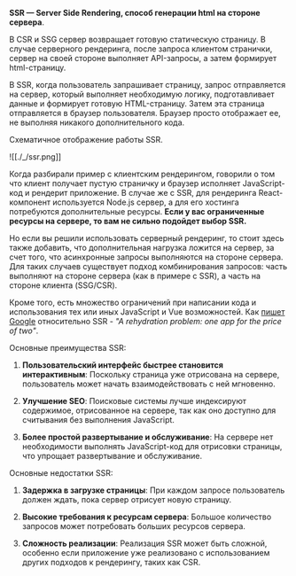 **SSR — Server Side Rendering, способ генерации html на стороне сервера**.

В CSR и SSG сервер возвращает готовую статическую страницу. В случае серверного рендеринга, после запроса клиентом странички, сервер на своей стороне выполняет API-запросы, а затем формирует html-страницу.

В SSR, когда пользователь запрашивает страницу, запрос отправляется на сервер, который выполняет необходимую логику, подготавливает данные и формирует готовую HTML-страницу. Затем эта страница отправляется в браузер пользователя. Браузер просто отображает ее, не выполняя никакого дополнительного кода.

Схематичное отображение работы SSR.

![[./_/ssr.png]]

Когда разбирали пример с клиентским рендерингом, говорили о том что клиент получает пустую страничку и браузер исполняет JavaScript-код и рендерит приложение. В случае же с SSR, для рендеринга React-компонент используется Node.js сервер, а для его хостинга потребуются дополнительные ресурсы. **Если у вас ограниченные ресурсы на сервере, то вам не сильно подойдет выбор SSR.** 

Но если вы решили использовать серверный рендеринг, то стоит здесь также добавить, что дополнительная нагрузка ложится на сервер, за счет того, что асинхронные запросы выполняются на стороне сервера. Для таких случаев существует подход комбинирования запросов: часть выполняют на стороне сервера (как в примере c SSR), а часть на стороне клиента (SSG/CSR).

Кроме того, есть множество ограничений при написании кода и использования тех или иных JavaScript и Vue возможностей. Как [пишет Google](https://web.dev/rendering-on-the-web/) относительно SSR - _"A rehydration problem: one app for the price of two"_.

Основные преимущества SSR:

1. **Пользовательский интерфейс быстрее становится интерактивным**: Поскольку страница уже отрисована на сервере, пользователь может начать взаимодействовать с ней мгновенно.
    
2. **Улучшение SEO**: Поисковые системы лучше индексируют содержимое, отрисованное на сервере, так как оно доступно для считывания без выполнения JavaScript.
    
3. **Более простой развертывание и обслуживание**: На сервере нет необходимости выполнять JavaScript-код для отрисовки страницы, что упрощает развертывание и обслуживание.
    

Основные недостатки SSR:

1. **Задержка в загрузке страницы**: При каждом запросе пользователь должен ждать, пока сервер отрисует новую страницу.
    
2. **Высокие требования к ресурсам сервера**: Большое количество запросов может потребовать больших ресурсов сервера.
    
3. **Сложность реализации**: Реализация SSR может быть сложной, особенно если приложение уже реализовано с использованием других подходов к рендерингу, таких как CSR.